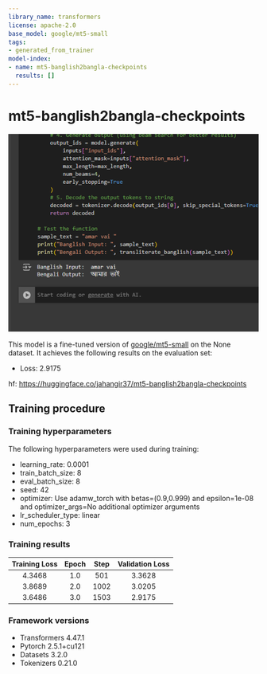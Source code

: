 ```yaml
---
library_name: transformers
license: apache-2.0
base_model: google/mt5-small
tags:
- generated_from_trainer
model-index:
- name: mt5-banglish2bangla-checkpoints
  results: []
---
```


# mt5-banglish2bangla-checkpoints

![Demo Image](demo.png)

This model is a fine-tuned version of [google/mt5-small](https://huggingface.co/google/mt5-small) on the None dataset.
It achieves the following results on the evaluation set:
- Loss: 2.9175

 
hf: 
https://huggingface.co/jahangir37/mt5-banglish2bangla-checkpoints

## Training procedure

### Training hyperparameters

The following hyperparameters were used during training:
- learning_rate: 0.0001
- train_batch_size: 8
- eval_batch_size: 8
- seed: 42
- optimizer: Use adamw_torch with betas=(0.9,0.999) and epsilon=1e-08 and optimizer_args=No additional optimizer arguments
- lr_scheduler_type: linear
- num_epochs: 3

### Training results

| Training Loss | Epoch | Step | Validation Loss |
|:-------------:|:-----:|:----:|:---------------:|
| 4.3468        | 1.0   | 501  | 3.3628          |
| 3.8689        | 2.0   | 1002 | 3.0205          |
| 3.6486        | 3.0   | 1503 | 2.9175          |


### Framework versions

- Transformers 4.47.1
- Pytorch 2.5.1+cu121
- Datasets 3.2.0
- Tokenizers 0.21.0
